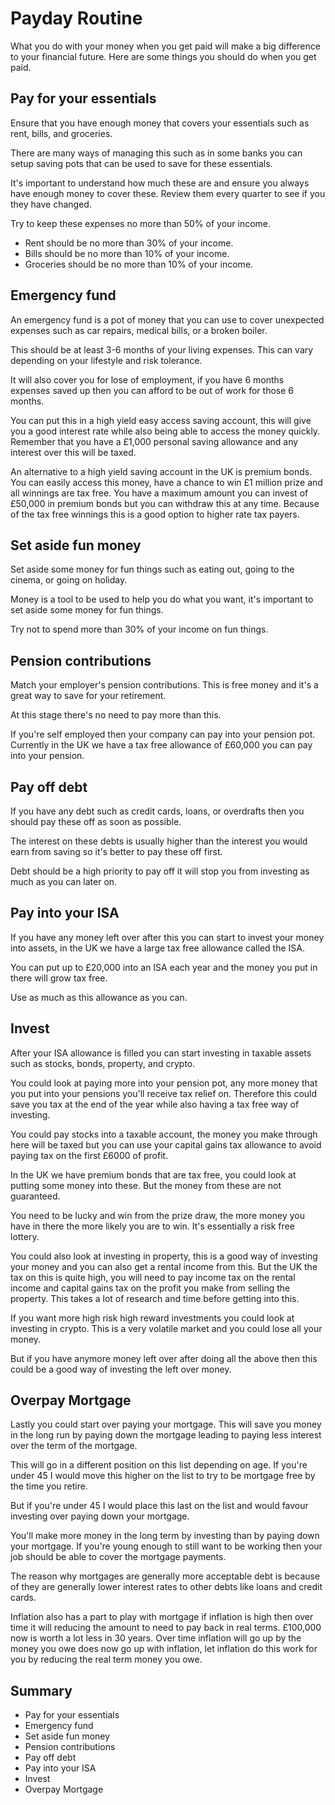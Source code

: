 # Payday Routine

What you do with your money when you get paid will make a big difference to your financial future. Here are some things
you should do when you get paid.

## Pay for your essentials

Ensure that you have enough money that covers your essentials such as rent, bills, and groceries.

There are many ways of managing this such as in some banks you can setup saving pots that can be used to save for these
essentials.

It's important to understand how much these are and ensure you always have enough money to cover these. Review them
every quarter to see if you they have changed.

Try to keep these expenses no more than 50% of your income.

- Rent should be no more than 30% of your income.
- Bills should be no more than 10% of your income.
- Groceries should be no more than 10% of your income.

## Emergency fund

An emergency fund is a pot of money that you can use to cover unexpected expenses such as car repairs, medical bills, or
a broken boiler.

This should be at least 3-6 months of your living expenses. This can vary depending on your lifestyle and risk
tolerance.

It will also cover you for lose of employment, if you have 6 months expenses saved up then you can afford to be out of
work for those 6 months.

You can put this in a high yield easy access saving account, this will give you a good interest rate while also being
able to access the money quickly. Remember that you have a £1,000 personal saving allowance and any interest over this
will be taxed.

An alternative to a high yield saving account in the UK is premium bonds. You can easily access this money, have a
chance to win £1 million prize and all winnings are tax free. You have a maximum amount you can invest of £50,000 in
premium bonds but you can withdraw this at any time. Because of the tax free winnings this is a good option to higher
rate tax payers.

## Set aside fun money

Set aside some money for fun things such as eating out, going to the cinema, or going on holiday.

Money is a tool to be used to help you do what you want, it's important to set aside some money for fun things.

Try not to spend more than 30% of your income on fun things.

## Pension contributions

Match your employer's pension contributions. This is free money and it's a great way to save for your retirement.

At this stage there's no need to pay more than this.

If you're self employed then your company can pay into your pension pot. Currently in the UK we have a tax free
allowance of £60,000 you can pay into your pension.

## Pay off debt

If you have any debt such as credit cards, loans, or overdrafts then you should pay these off as soon as possible.

The interest on these debts is usually higher than the interest you would earn from saving so it's better to pay these
off first.

Debt should be a high priority to pay off it will stop you from investing as much as you can later on.

## Pay into your ISA

If you have any money left over after this you can start to invest your money into assets, in the UK we have a large tax
free allowance called the ISA.

You can put up to £20,000 into an ISA each year and the money you put in there will grow tax free.

Use as much as this allowance as you can.

## Invest

After your ISA allowance is filled you can start investing in taxable assets such as stocks, bonds, property, and
crypto.

You could look at paying more into your pension pot, any more money that you put into your pensions you'll receive tax
relief on. Therefore this could
save you tax at the end of the year while also having a tax free way of investing.

You could pay stocks into a taxable account, the money you make through here will be taxed but you can use your capital
gains tax allowance to avoid paying tax on the first £6000 of profit.

In the UK we have premium bonds that are tax free, you could look at putting some money into these. But the money from
these are not guaranteed.

You need to be lucky and win from the prize draw, the more money you have in there the more likely you are to win. It's
essentially a risk free lottery.

You could also look at investing in property, this is a good way of investing your money and you can also get a rental
income from this. But the UK the tax on this is quite high, you will need to pay income tax on the rental income and
capital gains tax on the profit you make
from selling the property. This takes a lot of research and time before getting into this.

If you want more high risk high reward investments you could look at investing in crypto. This is a very volatile market
and you could lose all your money.

But if you have anymore money left over after doing all the above then this could be a good way of investing the left
over money.

## Overpay Mortgage

Lastly you could start over paying your mortgage. This will save you money in the long run by paying down the mortgage
leading to paying less interest over the term of the mortgage.

This will go in a different position on this list depending on age. If you're under 45 I would move this higher on the
list to try to be mortgage free by the time you retire.

But if you're under 45 I would place this last on the list and would favour investing over paying down your mortgage.

You'll make more money in the long term by investing than by paying down your mortgage. If you're young enough to still want to be working then your job should be able to
cover the mortgage payments.

The reason why mortgages are generally more acceptable debt is because of they are generally lower interest rates to
other debts like loans and credit cards.

Inflation also has a part to play with mortgage if inflation is high then over time it will reducing the amount to need
to pay back in real terms. £100,000 now is worth a lot less in 30 years. Over time inflation will go up by the money you owe does now go up with inflation, let inflation
do this work for you by reducing the real term money you owe.


## Summary

- Pay for your essentials
- Emergency fund
- Set aside fun money
- Pension contributions
- Pay off debt
- Pay into your ISA
- Invest
- Overpay Mortgage